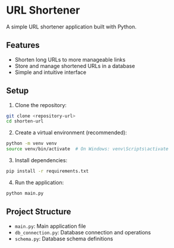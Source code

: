 # URL Shortener

A simple URL shortener application built with Python.

## Features

- Shorten long URLs to more manageable links
- Store and manage shortened URLs in a database
- Simple and intuitive interface

## Setup

1. Clone the repository:
```bash
git clone <repository-url>
cd shorten-url
```

2. Create a virtual environment (recommended):
```bash
python -m venv venv
source venv/bin/activate  # On Windows: venv\Scripts\activate
```

3. Install dependencies:
```bash
pip install -r requirements.txt
```

4. Run the application:
```bash
python main.py
```

## Project Structure

- `main.py`: Main application file
- `db_connection.py`: Database connection and operations
- `schema.py`: Database schema definitions
